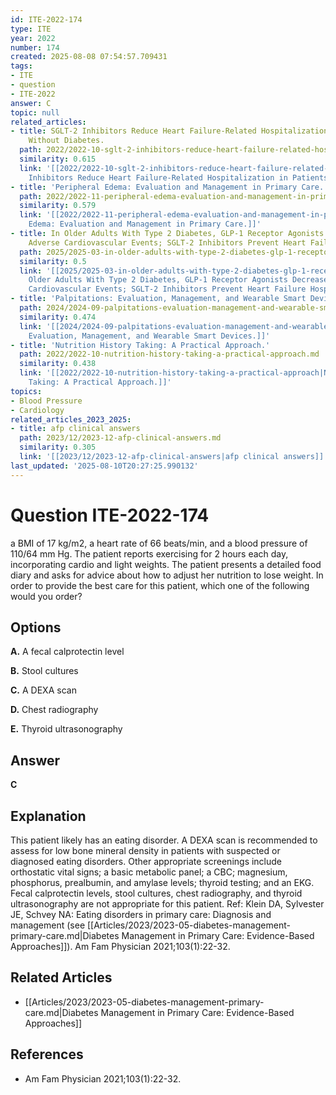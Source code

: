 ```yaml
---
id: ITE-2022-174
type: ITE
year: 2022
number: 174
created: 2025-08-08 07:54:57.709431
tags:
- ITE
- question
- ITE-2022
answer: C
topic: null
related_articles:
- title: SGLT-2 Inhibitors Reduce Heart Failure-Related Hospitalization in Patients
    Without Diabetes.
  path: 2022/2022-10-sglt-2-inhibitors-reduce-heart-failure-related-hospitalizati.md
  similarity: 0.615
  link: '[[2022/2022-10-sglt-2-inhibitors-reduce-heart-failure-related-hospitalizati|SGLT-2
    Inhibitors Reduce Heart Failure-Related Hospitalization in Patients Without Diabetes.]]'
- title: 'Peripheral Edema: Evaluation and Management in Primary Care.'
  path: 2022/2022-11-peripheral-edema-evaluation-and-management-in-primary-care.md
  similarity: 0.579
  link: '[[2022/2022-11-peripheral-edema-evaluation-and-management-in-primary-care|Peripheral
    Edema: Evaluation and Management in Primary Care.]]'
- title: In Older Adults With Type 2 Diabetes, GLP-1 Receptor Agonists Decrease Major
    Adverse Cardiovascular Events; SGLT-2 Inhibitors Prevent Heart Failure Hospitalizations.
  path: 2025/2025-03-in-older-adults-with-type-2-diabetes-glp-1-receptor-agonists.md
  similarity: 0.5
  link: '[[2025/2025-03-in-older-adults-with-type-2-diabetes-glp-1-receptor-agonists|In
    Older Adults With Type 2 Diabetes, GLP-1 Receptor Agonists Decrease Major Adverse
    Cardiovascular Events; SGLT-2 Inhibitors Prevent Heart Failure Hospitalizations.]]'
- title: 'Palpitations: Evaluation, Management, and Wearable Smart Devices.'
  path: 2024/2024-09-palpitations-evaluation-management-and-wearable-smart-device.md
  similarity: 0.474
  link: '[[2024/2024-09-palpitations-evaluation-management-and-wearable-smart-device|Palpitations:
    Evaluation, Management, and Wearable Smart Devices.]]'
- title: 'Nutrition History Taking: A Practical Approach.'
  path: 2022/2022-10-nutrition-history-taking-a-practical-approach.md
  similarity: 0.438
  link: '[[2022/2022-10-nutrition-history-taking-a-practical-approach|Nutrition History
    Taking: A Practical Approach.]]'
topics:
- Blood Pressure
- Cardiology
related_articles_2023_2025:
- title: afp clinical answers
  path: 2023/12/2023-12-afp-clinical-answers.md
  similarity: 0.305
  link: '[[2023/12/2023-12-afp-clinical-answers|afp clinical answers]]'
last_updated: '2025-08-10T20:27:25.990132'
---
```


# Question ITE-2022-174

a BMI of 17 kg/m2, a heart rate of 66 beats/min, and a blood pressure of 110/64 mm Hg. The patient reports exercising for 2 hours each day, incorporating cardio and light weights. The patient presents a detailed food diary and asks for advice about how to adjust her nutrition to lose weight. In order to provide the best care for this patient, which one of the following would you order?

## Options

**A.** A fecal calprotectin level

**B.** Stool cultures

**C.** A DEXA scan

**D.** Chest radiography

**E.** Thyroid ultrasonography

## Answer

**C**

## Explanation

This patient likely has an eating disorder. A DEXA scan is recommended to assess for low bone mineral
density in patients with suspected or diagnosed eating disorders. Other appropriate screenings include
orthostatic vital signs; a basic metabolic panel; a CBC; magnesium, phosphorus, prealbumin, and amylase
levels; thyroid testing; and an EKG. Fecal calprotectin levels, stool cultures, chest radiography, and
thyroid ultrasonography are not appropriate for this patient.
Ref: Klein DA, Sylvester JE, Schvey NA: Eating disorders in primary care: Diagnosis and management (see [[Articles/2023/2023-05-diabetes-management-primary-care.md|Diabetes Management in Primary Care: Evidence-Based Approaches]]). Am Fam Physician
2021;103(1):22-32.



## Related Articles

- [[Articles/2023/2023-05-diabetes-management-primary-care.md|Diabetes Management in Primary Care: Evidence-Based Approaches]]

## References

- Am Fam Physician
2021;103(1):22-32.
